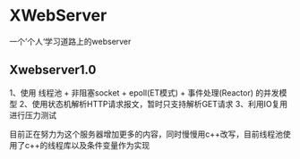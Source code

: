 # XWebServer
一个’个人‘学习道路上的webserver

## Xwebserver1.0
1、使用 线程池 + 非阻塞socket + epoll(ET模式) + 事件处理(Reactor) 的并发模型
2、使用状态机解析HTTP请求报文，暂时只支持解析GET请求
3、利用IO复用进行压力测试

目前正在努力为这个服务器增加更多的内容，同时慢慢用c++改写，目前线程池使用了c++的线程库以及条件变量作为实现
